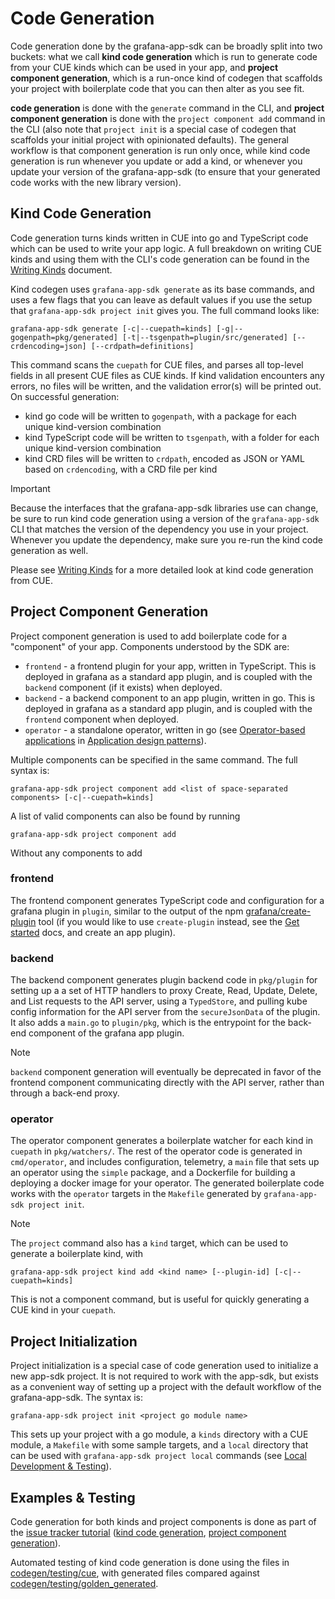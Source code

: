 # Code Generation

Code generation done by the grafana-app-sdk can be broadly split into two buckets: what we call **kind code generation** which is run to generate code from your CUE kinds which can be used in your app, and **project component generation**, which is a run-once kind of codegen that scaffolds your project with boilerplate code that you can then alter as you see fit.

**code generation** is done with the `generate` command in the CLI, and **project component generation** is done with the `project component add` command in the CLI (also note that `project init` is a special case of codegen that scaffolds your initial project with opinionated defaults). The general workflow is that component generation is run only once, while kind code generation is run whenever you update or add a kind, or whenever you update your version of the grafana-app-sdk (to ensure that your generated code works with the new library version).

## Kind Code Generation

Code generation turns kinds written in CUE into go and TypeScript code which can be used to write your app logic. 
A full breakdown on writing CUE kinds and using them with the CLI's code generation can be found in the [Writing Kinds](./custom-kinds/writing-kinds.md) document.

Kind codegen uses `grafana-app-sdk generate` as its base commands, and uses a few flags that you can leave as default values if you use the setup that `grafana-app-sdk project init` gives you. The full command looks like:
```
grafana-app-sdk generate [-c|--cuepath=kinds] [-g|--gogenpath=pkg/generated] [-t|--tsgenpath=plugin/src/generated] [--crdencoding=json] [--crdpath=definitions]
```
This command scans the `cuepath` for CUE files, and parses all top-level fields in all present CUE files as CUE kinds. If kind validation encounters any errors, no files will be written, and the validation error(s) will be printed out. On successful generation: 
* kind go code will be written to `gogenpath`, with a package for each unique kind-version combination
* kind TypeScript code will be written to `tsgenpath`, with a folder for each unique kind-version combination
* kind CRD files will be written to `crdpath`, encoded as JSON or YAML based on `crdencoding`, with a CRD file per kind

> [!IMPORTANT]
> Because the interfaces that the grafana-app-sdk libraries use can change, be sure to run kind code generation using a version of the `grafana-app-sdk` CLI that matches the version of the dependency you use in your project. Whenever you update the dependency, make sure you re-run the kind code generation as well.

Please see [Writing Kinds](./custom-kinds/writing-kinds.md) for a more detailed look at kind code generation from CUE.

## Project Component Generation

Project component generation is used to add boilerplate code for a "component" of your app. Components understood by the SDK are:
* `frontend` - a frontend plugin for your app, written in TypeScript. This is deployed in grafana as a standard app plugin, and is coupled with the `backend` component (if it exists) when deployed.
* `backend` - a backend component to an app plugin, written in go. This is deployed in grafana as a standard app plugin, and is coupled with the `frontend` component when deployed.
* `operator` - a standalone operator, written in go (see [Operator-based applications](./application-design/README.md#operator-based-applications) in [Application design patterns](./application-design/README.md)).

Multiple components can be specified in the same command. The full syntax is:
```
grafana-app-sdk project component add <list of space-separated components> [-c|--cuepath=kinds]
```

A list of valid components can also be found by running 
```
grafana-app-sdk project component add
```
Without any components to add

### frontend

The frontend component generates TypeScript code and configuration for a grafana plugin in `plugin`, similar to the output of the npm [grafana/create-plugin](https://www.npmjs.com/package/@grafana/create-plugin) tool (if you would like to use `create-plugin` instead, see the [Get started](https://grafana.com/developers/plugin-tools/) docs, and create an app plugin).

### backend

The backend component generates plugin backend code in `pkg/plugin` for setting up a a set of HTTP handlers to proxy Create, Read, Update, Delete, and List requests to the API server, using a `TypedStore`, and pulling kube config information for the API server from the `secureJsonData` of the plugin. It also adds a `main.go` to `plugin/pkg`, which is the entrypoint for the back-end component of the grafana app plugin.

> [!NOTE]
> `backend` component generation will eventually be deprecated in favor of the frontend component communicating directly with the API server, rather than through a back-end proxy.

### operator

The operator component generates a boilerplate watcher for each kind in `cuepath` in `pkg/watchers/`. The rest of the operator code is generated in `cmd/operator`, and includes configuration, telemetry, a `main` file that sets up an operator using the `simple` package, and a Dockerfile for building a deploying a docker image for your operator. The generated boilerplate code works with the `operator` targets in the `Makefile` generated by `grafana-app-sdk project init`.

> [!NOTE]
> The `project` command also has a `kind` target, which can be used to generate a boilerplate kind, with
> ```
> grafana-app-sdk project kind add <kind name> [--plugin-id] [-c|--cuepath=kinds]
> ```
> This is not a component command, but is useful for quickly generating a CUE kind in your `cuepath`.

## Project Initialization

Project initialization is a special case of code generation used to initialize a new app-sdk project. It is not required to work with the app-sdk, but exists as a convenient way of setting up a project with the default workflow of the grafana-app-sdk. The syntax is:
```
grafana-app-sdk project init <project go module name>
```
This sets up your project with a go module, a `kinds` directory with a CUE module, a `Makefile` with some sample targets, and a `local` directory that can be used with `grafana-app-sdk project local` commands (see [Local Development & Testing](./local-development.md)).

## Examples & Testing

Code generation for both kinds and project components is done as part of the [issue tracker tutorial](./tutorials/issue-tracker/README.md) ([kind code generation](./tutorials/issue-tracker/03-generate-kind-code.md), [project component generation](./tutorials/issue-tracker/04-boilerplate.md)).

Automated testing of kind code generation is done using the files in [codegen/testing/cue](../codegen/testing/cue/), with generated files compared against [codegen/testing/golden_generated](../codegen/testing/golden_generated/).